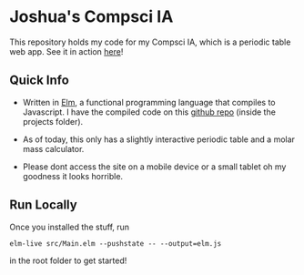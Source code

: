 # Joshua's Compsci IA

This repository holds my code for my Compsci IA, which is a periodic table web app. See it in action [here](https://joshuaji.com/projects/ptable)!

## Quick Info

* Written in [Elm](https://www.elm-lang.org), a functional programming language that compiles to Javascript. I have the compiled code on this [github repo](https://github.com/joshuanianji/Compsci-IA) (inside the projects folder).

* As of today, this only has a slightly interactive periodic table and a molar mass calculator.

* Please dont access the site on a mobile device or a small tablet oh my goodness it looks horrible.


## Run Locally

Once you installed the stuff, run 

`elm-live src/Main.elm --pushstate -- --output=elm.js`

in the root folder to get started!